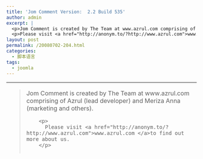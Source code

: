 ```yaml
---
title: 'Jom Comment Version:  2.2 Build 535'
author: admin
excerpt: |
  <p>Jom Comment is created by The Team at www.azrul.com comprising of Azrul (lead developer) and Meriza Anna (marketing and others).</p>
  <p>Please visit <a href="http://anonym.to/?http://www.azrul.com">www.azrul.com </a>to find out more about us.</p>
layout: post
permalink: /20080702-204.html
categories:
  - 脚本语言
tags:
  - joomla
---
```

<table height="189" cellspacing="0" cellpadding="4" border="0" width="803">
  <tr>
    <td>
      <blockquote>
        <p>
          Jom Comment is created by The Team at www.azrul.com comprising of Azrul (lead developer) and Meriza Anna (marketing and others).
        </p>
        
        <p>
          Please visit <a href="http://anonym.to/?http://www.azrul.com">www.azrul.com </a>to find out more about us.
        </p>
        
        <p>
          &nbsp;
        </p>
      </blockquote>
    </td>
  </tr>
  
  <tr>
    <td>
      <strong>Release Date:</strong>&nbsp;&nbsp;2008-04-14
    </td>
  </tr>
  
  <tr align="left">
    <td>
      <strong>Version:</strong>&nbsp;&nbsp;2.2 Build 535</p> <p>
        [attach=128]</td> </tr> </tbody> </table>
